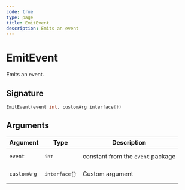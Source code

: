 ```yaml
---
code: true
type: page
title: EmitEvent
description: Emits an event
---
```


# EmitEvent

Emits an event.

## Signature

```cpp
EmitEvent(event int, customArg interface{})
```

## Arguments

| Argument | Type                       | Description                         |
| -------- | -------------------------- | ----------------------------------- |
| `event`  | <pre>int</pre> | constant from the `event` package |
| `customArg` | <pre>interface{}</pre> | Custom argument |
